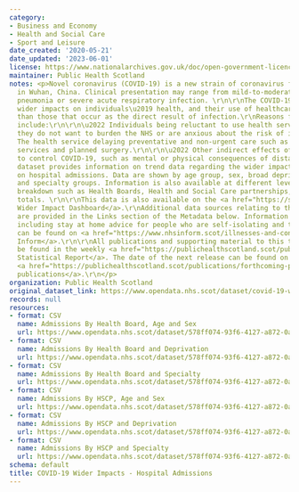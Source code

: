 ```yaml
---
category:
- Business and Economy
- Health and Social Care
- Sport and Leisure
date_created: '2020-05-21'
date_updated: '2023-06-01'
license: https://www.nationalarchives.gov.uk/doc/open-government-licence/version/3/
maintainer: Public Health Scotland
notes: <p>Novel coronavirus (COVID-19) is a new strain of coronavirus first identified
  in Wuhan, China. Clinical presentation may range from mild-to-moderate illness to
  pneumonia or severe acute respiratory infection. \r\n\r\nThe COVID-19 pandemic has
  wider impacts on individuals\u2019 health, and their use of healthcare services,
  than those that occur as the direct result of infection.\r\nReasons for this may
  include:\r\n\r\n\u2022 Individuals being reluctant to use health services because
  they do not want to burden the NHS or are anxious about the risk of infection.\r\n\r\n\u2022
  The health service delaying preventative and non-urgent care such as some screening
  services and planned surgery.\r\n\r\n\u2022 Other indirect effects of interventions
  to control COVID-19, such as mental or physical consequences of distancing measures.\r\n\r\nThis
  dataset provides information on trend data regarding the wider impact of the pandemic
  on hospital admissions. Data are shown by age group, sex, broad deprivation category
  and specialty groups. Information is also available at different levels of geographical
  breakdown such as Health Boards, Health and Social Care partnerships, and Scotland
  totals. \r\n\r\nThis data is also available on the <a href="https://scotland.shinyapps.io/phs-covid-wider-impact/">COVID-19
  Wider Impact Dashboard</a>.\r\nAdditional data sources relating to this topic area
  are provided in the Links section of the Metadata below. Information on COVID-19,
  including stay at home advice for people who are self-isolating and their households,
  can be found on <a href="https://www.nhsinform.scot/illnesses-and-conditions/infections-and-poisoning/coronavirus-covid-19#stay-at-home-advice">NHS
  Inform</a>.\r\n\r\nAll publications and supporting material to this topic area can
  be found in the weekly <a href="https://publichealthscotland.scot/publications/covid-19-statistical-report/">COVID-19
  Statistical Report</a>. The date of the next release can be found on our list of
  <a href="https://publichealthscotland.scot/publications/forthcoming-publications/">forthcoming
  publications</a>.\r\n</p>
organization: Public Health Scotland
original_dataset_link: https://www.opendata.nhs.scot/dataset/covid-19-wider-impacts-hospital-admissions
records: null
resources:
- format: CSV
  name: Admissions By Health Board, Age and Sex
  url: https://www.opendata.nhs.scot/dataset/578ff074-93f6-4127-a872-0ab97f9d5587/resource/f8f3a435-1925-4c5a-b2e8-e58fdacf04bb/download/hospital_admissions_hb_agesex_20230601.csv
- format: CSV
  name: Admissions By Health Board and Deprivation
  url: https://www.opendata.nhs.scot/dataset/578ff074-93f6-4127-a872-0ab97f9d5587/resource/746f9bac-77f1-43fe-b69f-5ca2cde2201b/download/hospital_admissions_hb_simd_20230601.csv
- format: CSV
  name: Admissions By Health Board and Specialty
  url: https://www.opendata.nhs.scot/dataset/578ff074-93f6-4127-a872-0ab97f9d5587/resource/b8aeb539-fcf8-4f66-aae8-20213508a1b7/download/hospital_admissions_hb_specialty_20230601.csv
- format: CSV
  name: Admissions By HSCP, Age and Sex
  url: https://www.opendata.nhs.scot/dataset/578ff074-93f6-4127-a872-0ab97f9d5587/resource/aec5cc00-3ad6-41fb-9101-37c66bad29d4/download/hospital_admissions_hscp_agesex_20230601.csv
- format: CSV
  name: Admissions By HSCP and Deprivation
  url: https://www.opendata.nhs.scot/dataset/578ff074-93f6-4127-a872-0ab97f9d5587/resource/95a324b3-7610-4151-9287-ccd9cb191686/download/hospital_admissions_hscp_simd_20230601.csv
- format: CSV
  name: Admissions By HSCP and Specialty
  url: https://www.opendata.nhs.scot/dataset/578ff074-93f6-4127-a872-0ab97f9d5587/resource/02696773-7aaf-48ce-b3d5-479d86fc8334/download/hospital_admissions_hscp_specialty_20230601.csv
schema: default
title: COVID-19 Wider Impacts - Hospital Admissions
---
```

